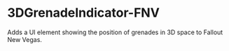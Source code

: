 # 3DGrenadeIndicator-FNV
 Adds a UI element showing the position of grenades in 3D space to Fallout New Vegas.
